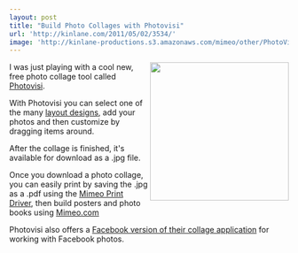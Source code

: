 ```yaml
---
layout: post
title: "Build Photo Collages with Photovisi"
url: 'http://kinlane.com/2011/05/02/3534/'
image: 'http://kinlane-productions.s3.amazonaws.com/mimeo/other/PhotoVisi.png'
---
```


<img class="c1" src="http://kinlane-productions.s3.amazonaws.com/mimeo/other/PhotoVisi.png" alt="" width="250" align="right" />I was just playing with a cool new, free photo collage tool called [Photovisi][1].

With Photovisi you can select one of the many [layout designs][2], add your photos and then customize by dragging items around.

After the collage is finished, it's available for download as a .jpg file.

Once you download a photo collage, you can easily print by saving the .jpg as a .pdf using the [Mimeo Print Driver][3], then build posters and photo books using [Mimeo.com][4]

Photovisi also offers a [Facebook version of their collage application][5] for working with Facebook photos.

   [1]: http://www.photovisi.com/ (Photovisi)
   [2]: http://www.photovisi.com/gallery (layout designs)
   [3]: http://www.mimeo.com/printer/ (Mimeo Print Driver)
   [4]: http://www.mimeo.com (Mimeo.com)
   [5]: http://apps.facebook.com/photovisi/ (Facebook version of their collage application)
